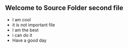 ## Welcome to Source Folder second file
* I am cool
* it is not important file
* I am the best
* i can do it
* Have a good day